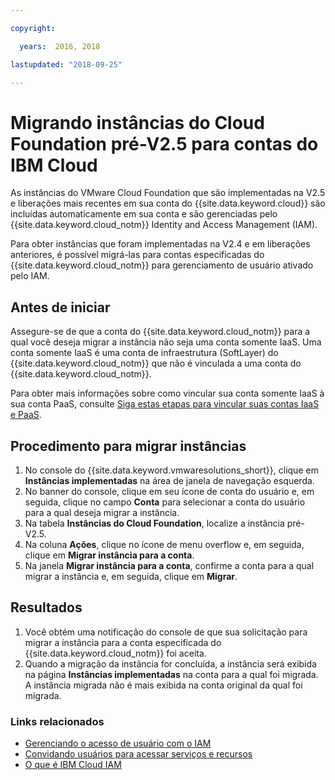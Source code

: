 ```yaml
---

copyright:

  years:  2016, 2018

lastupdated: "2018-09-25"

---
```


# Migrando instâncias do Cloud Foundation pré-V2.5 para contas do IBM Cloud

As instâncias do VMware Cloud Foundation que são implementadas na V2.5 e liberações mais recentes em sua conta do {{site.data.keyword.cloud}} são incluídas automaticamente em sua conta e são gerenciadas pelo {{site.data.keyword.cloud_notm}} Identity and Access Management (IAM).

Para obter instâncias que foram implementadas na V2.4 e em liberações anteriores, é possível migrá-las para contas especificadas do {{site.data.keyword.cloud_notm}} para gerenciamento de usuário ativado pelo IAM.

## Antes de iniciar

Assegure-se de que a conta do {{site.data.keyword.cloud_notm}} para a qual você deseja migrar a instância não seja uma conta somente IaaS. Uma conta somente IaaS é uma conta de infraestrutura (SoftLayer) do {{site.data.keyword.cloud_notm}} que não é vinculada a uma conta do {{site.data.keyword.cloud_notm}}.

Para obter mais informações sobre como vincular sua conta somente IaaS à sua conta PaaS, consulte [Siga estas etapas para vincular suas contas IaaS e PaaS](https://www.ibm.com/blogs/bluemix/2018/03/follow-steps-link-iaas-paas-accounts/).

## Procedimento para migrar instâncias

1. No console do {{site.data.keyword.vmwaresolutions_short}}, clique em **Instâncias implementadas** na área de janela de navegação esquerda.
2. No banner do console, clique em seu ícone de conta do usuário e, em seguida, clique no campo **Conta** para selecionar a conta do usuário para a qual deseja migrar a instância.
3. Na tabela **Instâncias do Cloud Foundation**, localize a instância pré-V2.5.
4. Na coluna **Ações**, clique no ícone de menu overflow e, em seguida, clique em **Migrar instância para a conta**.
5. Na janela **Migrar instância para a conta**, confirme a conta para a qual migrar a instância e, em seguida, clique em **Migrar**.

## Resultados

1. Você obtém uma notificação do console de que sua solicitação para migrar a instância para a conta especificada do {{site.data.keyword.cloud_notm}} foi aceita.
2. Quando a migração da instância for concluída, a instância será exibida na página **Instâncias implementadas** na conta para a qual foi migrada. A instância migrada não é mais exibida na conta original da qual foi migrada.

### Links relacionados

* [ Gerenciando o acesso de usuário com o IAM ](../vmonic/iam.html)
* [Convidando usuários para acessar serviços e recursos](../vmonic/iamuserinvite.html)
* [ O que é IBM Cloud IAM ](https://console.stage1.bluemix.net/docs/iam/index.html#iamoverview)
